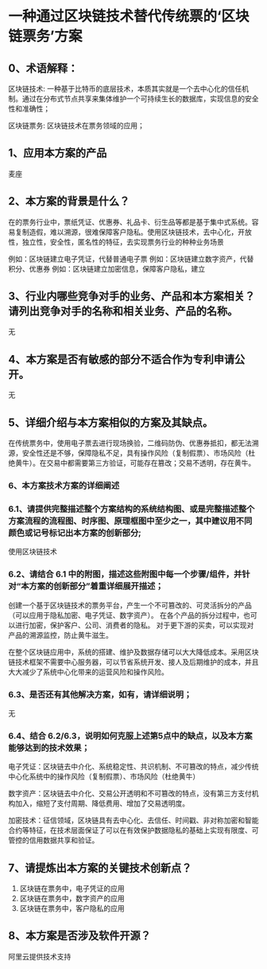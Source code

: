 # 一种通过区块链技术替代传统票的‘区块链票务’方案
## 0、术语解释：
区块链技术: 一种基于比特币的底层技术，本质其实就是一个去中心化的信任机制。通过在分布式节点共享来集体维护一个可持续生长的数据库，实现信息的安全性和准确性；

区块链票务: 区块链技术在票务领域的应用；

## 1、应用本方案的产品
麦座

## 2、本方案的背景是什么？
在的票务行业中，票纸凭证、优惠券、礼品卡、衍生品等都是基于集中式系统。容易复制造假，难以溯源，很难保障客户隐私。使用区块链技术，去中心化，开放性，独立性，安全性，匿名性的特征，去实现票务行业的种种业务场景

例如：区块链建立电子凭证，代替普通电子票
例如：区块链建立数字资产，代替积分、优惠券
例如：区块链建立加密信息，保障客户隐私，建立

## 3、行业内哪些竞争对手的业务、产品和本方案相关？请列出竞争对手的名称和相关业务、产品的名称。
无

## 4、本方案是否有敏感的部分不适合作为专利申请公开。
无

## 5、详细介绍与本方案相似的方案及其缺点。
在传统票务中，使用电子票去进行现场换验，二维码防伪、优惠券抵扣，都无法溯源，安全性还是不够，保障隐私不足，具有操作风险（复制假票）、市场风险（杜绝黄牛）。在交易中都需要第三方验证，可能存在篡改；交易不透明，存在黄牛。


### 6、本方案技术方案的详细阐述
### 6.1、请提供完整描述整个方案结构的系统结构图、或是完整描述整个方案流程的流程图、时序图、原理框图中至少之一，其中建议用不同颜色或记号标记出本方案的创新部分;
使用区块链技术
### 6.2、请结合 6.1 中的附图，描述这些附图中每一个步骤/组件，并针对“本方案的创新部分”着重详细展开描述；
创建一个基于区块链技术的票务平台，产生一个不可篡改的、可灵活拆分的产品（可以应用于隐私加密、电子凭证、数字资产）。
在各个产品的拆分过程中，也可以进行加密，保护客户、公司、消费者的隐私。
对于更下游的买卖，可以实现对产品的溯源监控，防止黄牛滋生。

在整个区块链应用中，系统的搭建、维护及数据存储可以大大降低成本。采用区块链技术框架不需要中心服务器，可以节省系统开发、接人及后期维护的成本，并且大大减少了系统中心化带来的运营风险和操作风险。

### 6.3、是否还有其他解决方案，如有，请详细说明；
无

### 6.4、结合 6.2/6.3，说明如何克服上述第5点中的缺点，以及本方案能够达到的技术效果；

电子凭证：区块链去中介化、系统稳定性、共识机制、不可篡改的特点，减少传统中心化系统中的操作风险（复制假票）、市场风险（杜绝黄牛）

数字资产：区块链去中介化、交易公开透明和不可篡改的特点，没有第三方支付机构加入，缩短了支付周期、降低费用、增加了交易透明度。

加密技术：征信领域，区块链具有去中心化、去信任、时间戳、非对称加密和智能合约等特征，在技术层面保证了可以在有效保护数据隐私的基础上实现有限度、可管控的信用数据共享和验证。
## 7、请提炼出本方案的关键技术创新点？

1. 区块链在票务中，电子凭证的应用
2. 区块链在票务中，数字资产的应用
3. 区块链在票务中，客户隐私的应用

## 8、本方案是否涉及软件开源？
阿里云提供技术支持